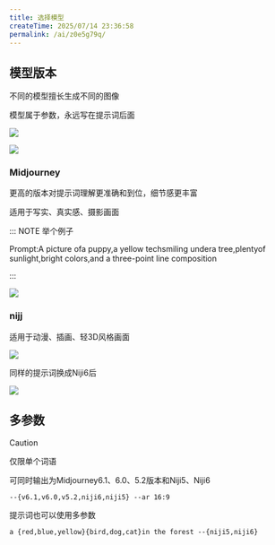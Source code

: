 ```yaml
---
title: 选择模型
createTime: 2025/07/14 23:36:58
permalink: /ai/z0e5g79q/
---
```

## 模型版本

不同的模型擅长生成不同的图像

模型属于参数，永远写在提示词后面

![](https://file.iglooblog.top/ai/%E6%88%AA%E5%B1%8F2025-07-13%2015.36.44.png)

![](https://file.iglooblog.top/ai/%E6%88%AA%E5%B1%8F2025-07-13%2015.37.38.png)

### Midjourney

更高的版本对提示词理解更准确和到位，细节感更丰富

适用于写实、真实感、摄影画面

::: NOTE 举个例子

Prompt:A picture ofa puppy,a yellow techsmiling undera tree,plentyof sunlight,bright colors,and a three-point line composition

:::

![](https://file.iglooblog.top/ai/%E6%88%AA%E5%B1%8F2025-07-13%2015.41.40.png)

### nijj

适用于动漫、插画、轻3D风格画面

![](https://file.iglooblog.top/ai/%E6%88%AA%E5%B1%8F2025-07-13%2015.40.16.png)

同样的提示词换成Niji6后

![](https://file.iglooblog.top/ai/%E6%88%AA%E5%B1%8F2025-07-13%2015.45.07.png)

## 多参数

> [!caution]
>
> 仅限单个词语

可同时输出为Midjourney6.1、6.0、5.2版本和Niji5、Niji6

```txt
--{v6.1,v6.0,v5.2,niji6,niji5} --ar 16:9
```

提示词也可以使用多参数

```txt
a {red,blue,yellow}{bird,dog,cat}in the forest --{niji5,niji6}
```

